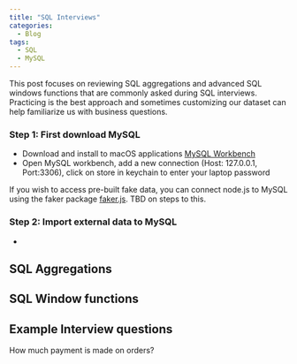 ```yaml
---
title: "SQL Interviews"
categories:
  - Blog
tags:
  - SQL
  - MySQL
---
```


This post focuses on reviewing SQL aggregations and advanced SQL windows functions that are commonly asked during SQL interviews. Practicing is the best approach and sometimes customizing our dataset can help familiarize us with business questions.

### Step 1: First download MySQL
- Download and install to macOS applications [MySQL Workbench](https://dev.mysql.com/downloads/workbench/)
- Open MySQL workbench, add a new connection (Host: 127.0.0.1, Port:3306), click on store in keychain to enter your laptop password 

If you wish to access pre-built fake data, you can connect node.js to MySQL using the faker package [faker.js](https://github.com/Marak/Faker.js#readme). TBD on steps to this.

### Step 2: Import external data to MySQL
- 

## SQL Aggregations

## SQL Window functions

## Example Interview questions
How much payment is made on orders?
